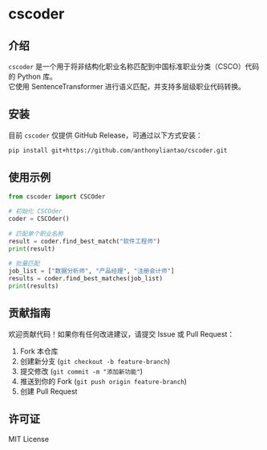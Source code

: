 # cscoder
 
## 介绍
`cscoder` 是一个用于将非结构化职业名称匹配到中国标准职业分类（CSCO）代码的 Python 库。  
它使用 SentenceTransformer 进行语义匹配，并支持多层级职业代码转换。
 
## 安装
目前 `cscoder` 仅提供 GitHub Release，可通过以下方式安装：
```sh
pip install git+https://github.com/anthonyliantao/cscoder.git
```
 
## 使用示例
```python
from cscoder import CSCOder
 
# 初始化 CSCOder
coder = CSCOder()
 
# 匹配单个职业名称
result = coder.find_best_match("软件工程师")
print(result)
 
# 批量匹配
job_list = ["数据分析师", "产品经理", "注册会计师"]
results = coder.find_best_matches(job_list)
print(results)
```
 
## 贡献指南
欢迎贡献代码！如果你有任何改进建议，请提交 Issue 或 Pull Request：
1. Fork 本仓库
2. 创建新分支 (`git checkout -b feature-branch`)
3. 提交修改 (`git commit -m "添加新功能"`)
4. 推送到你的 Fork (`git push origin feature-branch`)
5. 创建 Pull Request
 
## 许可证
MIT License

